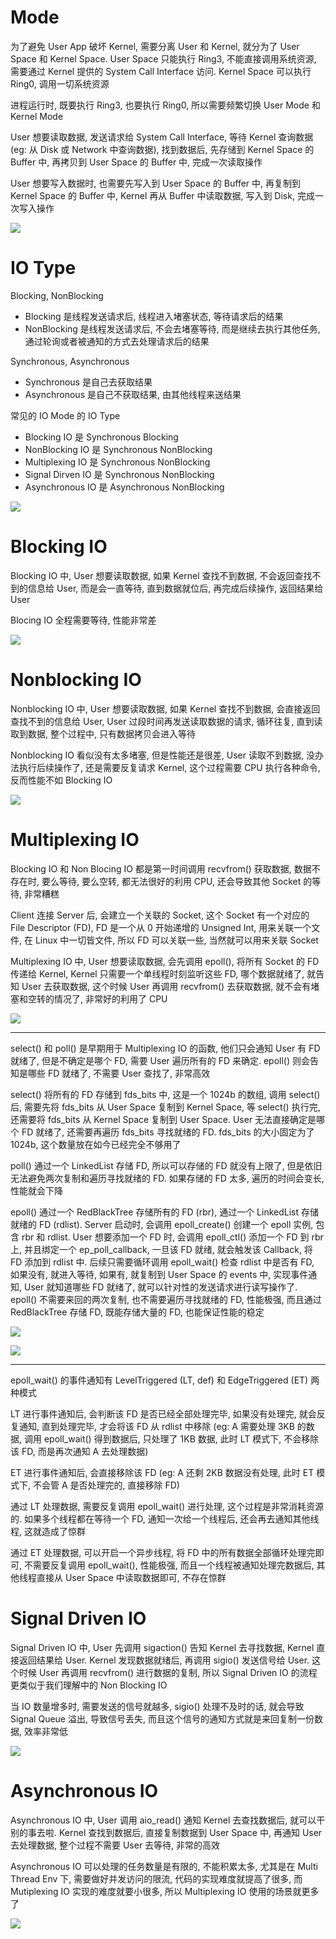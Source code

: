 # Mode

为了避免 User App 破坏 Kernel, 需要分离 User 和 Kernel, 就分为了 User Space 和 Kernel Space. User Space 只能执行 Ring3, 不能直接调用系统资源, 需要通过 Kernel 提供的 System Call Interface 访问. Kernel Space 可以执行 Ring0, 调用一切系统资源

进程运行时, 既要执行 Ring3, 也要执行 Ring0, 所以需要频繁切换 User Mode 和 Kernel Mode

User 想要读取数据, 发送请求给 System Call Interface, 等待 Kernel 查询数据 (eg: 从 Disk 或 Network 中查询数据), 找到数据后, 先存储到 Kernel Space 的 Buffer 中, 再拷贝到 User Space 的 Buffer 中, 完成一次读取操作

User 想要写入数据时, 也需要先写入到 User Space 的 Buffer 中, 再复制到 Kernel Space 的 Buffer 中, Kernel 再从 Buffer 中读取数据, 写入到 Disk, 完成一次写入操作

![](https://note-sun.oss-cn-shanghai.aliyuncs.com/image/202401031139646.png)

# IO Type

Blocking, NonBlocking

- Blocking 是线程发送请求后, 线程进入堵塞状态, 等待请求后的结果
- NonBlocking 是线程发送请求后, 不会去堵塞等待, 而是继续去执行其他任务, 通过轮询或者被通知的方式去处理请求后的结果

Synchronous, Asynchronous

- Synchronous 是自己去获取结果
- Asynchronous 是自己不获取结果, 由其他线程来送结果

常见的 IO Mode 的 IO Type

- Blocking IO 是 Synchronous Blocking
- NonBlocking IO 是 Synchronous NonBlocking
- Multiplexing IO 是 Synchronous NonBlocking
- Signal Dirven IO 是 Synchronous NonBlocking
- Asynchronous IO 是 Asynchronous NonBlocking

![](https://note-sun.oss-cn-shanghai.aliyuncs.com/image/202401031139648.png)

# Blocking IO

Blocking IO 中, User 想要读取数据, 如果 Kernel 查找不到数据, 不会返回查找不到的信息给 User, 而是会一直等待, 直到数据就位后, 再完成后续操作, 返回结果给 User

Blocing IO 全程需要等待, 性能非常差

![](https://note-sun.oss-cn-shanghai.aliyuncs.com/image/202401031139649.png)

# Nonblocking IO

Nonblocking IO 中, User 想要读取数据, 如果 Kernel 查找不到数据, 会直接返回查找不到的信息给 User, User 过段时间再发送读取数据的请求, 循环往复, 直到读取到数据, 整个过程中, 只有数据拷贝会进入等待

Nonblocking IO 看似没有太多堵塞, 但是性能还是很差, User 读取不到数据, 没办法执行后续操作了, 还是需要反复请求 Kernel, 这个过程需要 CPU 执行各种命令, 反而性能不如 Blocking IO


![](https://note-sun.oss-cn-shanghai.aliyuncs.com/image/202401031139650.png)

# Multiplexing IO

Blocking IO 和 Non Blocing IO 都是第一时间调用 recvfrom() 获取数据, 数据不存在时, 要么等待, 要么空转, 都无法很好的利用 CPU, 还会导致其他 Socket 的等待, 非常糟糕

Client 连接 Server 后, 会建立一个关联的 Socket, 这个 Socket 有一个对应的 File Descriptor (FD), FD 是一个从 0 开始递增的 Unsigned Int, 用来关联一个文件, 在 Linux 中一切皆文件, 所以 FD 可以关联一些, 当然就可以用来关联 Socket

Multiplexing IO 中, User 想要读取数据, 会先调用 epoll(), 将所有 Socket 的 FD 传递给 Kernel, Kernel 只需要一个单线程时刻监听这些 FD, 哪个数据就绪了, 就告知 User 去获取数据, 这个时候 User 再调用 recvfrom() 去获取数据, 就不会有堵塞和空转的情况了, 非常好的利用了 CPU

![](https://note-sun.oss-cn-shanghai.aliyuncs.com/image/202401031139651.png)

---

select() 和 poll() 是早期用于 Multiplexing IO 的函数, 他们只会通知 User 有 FD 就绪了, 但是不确定是哪个 FD, 需要 User 遍历所有的 FD 来确定. epoll() 则会告知是哪些 FD 就绪了, 不需要 User 查找了, 非常高效

select() 将所有的 FD 存储到 fds_bits 中, 这是一个 1024b 的数组, 调用 select() 后, 需要先将 fds_bits 从 User Space 复制到 Kernel Space, 等 select() 执行完, 还需要将 fds_bits 从 Kernel Space 复制到 User Space. User 无法直接确定是哪个 FD 就绪了, 还需要再遍历 fds_bits 寻找就绪的 FD. fds_bits 的大小固定为了 1024b, 这个数量放在如今已经完全不够用了

poll() 通过一个 LinkedList 存储 FD, 所以可以存储的 FD 就没有上限了, 但是依旧无法避免两次复制和遍历寻找就绪的 FD. 如果存储的 FD 太多, 遍历的时间会变长, 性能就会下降

epoll() 通过一个 RedBlackTree 存储所有的 FD (rbr), 通过一个 LinkedList 存储就绪的 FD (rdlist). Server 启动时, 会调用 epoll_create() 创建一个 epoll 实例, 包含 rbr 和 rdlist. User 想要添加一个 FD 时, 会调用 epoll_ctl() 添加一个 FD 到 rbr 上, 并且绑定一个 ep_poll_callback, 一旦该 FD 就绪, 就会触发该 Callback, 将 FD 添加到 rdlist 中. 后续只需要循环调用 epoll_wait() 检查 rdlist 中是否有 FD, 如果没有, 就进入等待, 如果有, 就复制到 User Space 的 events 中, 实现事件通知, User 就知道哪些 FD 就绪了, 就可以针对性的发送请求进行读写操作了. epoll() 不需要来回的两次复制, 也不需要遍历寻找就绪的 FD, 性能极强, 而且通过 RedBlackTree 存储 FD, 既能存储大量的 FD, 也能保证性能的稳定

![](https://note-sun.oss-cn-shanghai.aliyuncs.com/image/202401031139652.png)

![](https://note-sun.oss-cn-shanghai.aliyuncs.com/image/202401031139653.png)

---

epoll_wait() 的事件通知有 LevelTriggered (LT, def) 和 EdgeTriggered (ET) 两种模式

LT 进行事件通知后, 会判断该 FD 是否已经全部处理完毕, 如果没有处理完, 就会反复通知, 直到处理完毕, 才会将该 FD 从 rdlist 中移除 (eg: A 需要处理 3KB 的数据, 调用 epoll_wait() 得到数据后, 只处理了 1KB 数据, 此时 LT 模式下, 不会移除该 FD, 而是再次通知 A 去处理数据)

ET 进行事件通知后, 会直接移除该 FD (eg: A 还剩 2KB 数据没有处理, 此时 ET 模式下, 不会管 A 是否处理完的, 直接移除 FD)

通过 LT 处理数据, 需要反复调用 epoll_wait() 进行处理, 这个过程是非常消耗资源的. 如果多个线程都在等待一个 FD, 通知一次给一个线程后, 还会再去通知其他线程, 这就造成了惊群

通过 ET 处理数据, 可以开启一个异步线程, 将 FD 中的所有数据全部循环处理完即可, 不需要反复调用 epoll_wait(), 性能极强, 而且一个线程被通知处理完数据后, 其他线程直接从 User Space 中读取数据即可, 不存在惊群

# Signal Driven IO

Signal Driven IO 中, User 先调用 sigaction() 告知 Kernel 去寻找数据, Kernel 直接返回结果给 User. Kernel 发现数据就绪后, 再调用 sigio() 发送信号给 User. 这个时候 User 再调用 recvfrom() 进行数据的复制, 所以 Signal Driven IO 的流程更类似于我们理解中的 Non Blocking IO

当 IO 数量增多时, 需要发送的信号就越多, sigio() 处理不及时的话, 就会导致 Signal Queue 溢出, 导致信号丢失, 而且这个信号的通知方式就是来回复制一份数据, 效率非常低

![](https://note-sun.oss-cn-shanghai.aliyuncs.com/image/202401031139654.png)

# Asynchronous IO

Asynchronous IO 中, User 调用 aio_read() 通知 Kernel 去查找数据后, 就可以干别的事去啦. Kernel 查找到数据后, 直接复制数据到 User Space 中, 再通知 User 去处理数据, 整个过程不需要 User 去等待, 非常的高效

Asynchronous IO 可以处理的任务数量是有限的, 不能积累太多, 尤其是在 Multi Thread Env 下, 需要做好并发访问的限流, 代码的实现难度就提高了很多, 而 Mutiplexing IO 实现的难度就要小很多, 所以 Multiplexing IO 使用的场景就更多了

![](https://note-sun.oss-cn-shanghai.aliyuncs.com/image/202401031139655.png)
